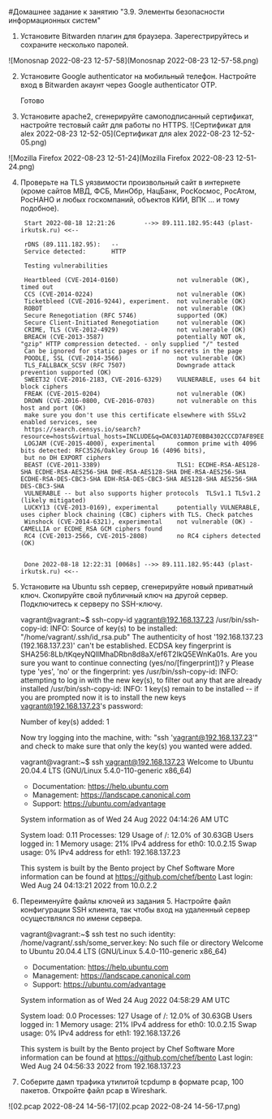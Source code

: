 #Домашнее задание к занятию "3.9. Элементы безопасности информационных систем"

1. Установите Bitwarden плагин для браузера. Зарегестрируйтесь и сохраните несколько паролей.

![Monosnap 2022-08-23 12-57-58](Monosnap 2022-08-23 12-57-58.png)

2. Установите Google authenticator на мобильный телефон. Настройте вход в Bitwarden акаунт через Google authenticator OTP.

    Готово

3. Установите apache2, сгенерируйте самоподписанный сертификат, настройте тестовый сайт для работы по HTTPS.
![Сертификат для alex 2022-08-23 12-52-05](Сертификат для alex 2022-08-23 12-52-05.png)

![Mozilla Firefox 2022-08-23 12-51-24](Mozilla Firefox 2022-08-23 12-51-24.png)

4. Проверьте на TLS уязвимости произвольный сайт в интернете (кроме сайтов МВД, ФСБ, МинОбр, НацБанк, РосКосмос, РосАтом, РосНАНО и любых госкомпаний, объектов КИИ, ВПК ... и тому подобное).

        Start 2022-08-18 12:21:26        -->> 89.111.182.95:443 (plast-irkutsk.ru) <<--
        
        rDNS (89.111.182.95):   --
        Service detected:       HTTP
        
        Testing vulnerabilities
        
        Heartbleed (CVE-2014-0160)                not vulnerable (OK), timed out
        CCS (CVE-2014-0224)                       not vulnerable (OK)
        Ticketbleed (CVE-2016-9244), experiment.  not vulnerable (OK)
        ROBOT                                     not vulnerable (OK)
        Secure Renegotiation (RFC 5746)           supported (OK)
        Secure Client-Initiated Renegotiation     not vulnerable (OK)
        CRIME, TLS (CVE-2012-4929)                not vulnerable (OK)
        BREACH (CVE-2013-3587)                    potentially NOT ok, "gzip" HTTP compression detected. - only supplied "/" tested
        Can be ignored for static pages or if no secrets in the page
        POODLE, SSL (CVE-2014-3566)               not vulnerable (OK)
        TLS_FALLBACK_SCSV (RFC 7507)              Downgrade attack prevention supported (OK)
        SWEET32 (CVE-2016-2183, CVE-2016-6329)    VULNERABLE, uses 64 bit block ciphers
        FREAK (CVE-2015-0204)                     not vulnerable (OK)
        DROWN (CVE-2016-0800, CVE-2016-0703)      not vulnerable on this host and port (OK)
        make sure you don't use this certificate elsewhere with SSLv2 enabled services, see
        https://search.censys.io/search?resource=hosts&virtual_hosts=INCLUDE&q=DAC031AD7E0BB4302CCCD7AF89EEDF80D59B2CBE8A425C77F56689D4049E24A5
        LOGJAM (CVE-2015-4000), experimental      common prime with 4096 bits detected: RFC3526/Oakley Group 16 (4096 bits),
        but no DH EXPORT ciphers
        BEAST (CVE-2011-3389)                     TLS1: ECDHE-RSA-AES128-SHA ECDHE-RSA-AES256-SHA DHE-RSA-AES128-SHA DHE-RSA-AES256-SHA ECDHE-RSA-DES-CBC3-SHA EDH-RSA-DES-CBC3-SHA AES128-SHA AES256-SHA DES-CBC3-SHA
        VULNERABLE -- but also supports higher protocols  TLSv1.1 TLSv1.2 (likely mitigated)
        LUCKY13 (CVE-2013-0169), experimental     potentially VULNERABLE, uses cipher block chaining (CBC) ciphers with TLS. Check patches
        Winshock (CVE-2014-6321), experimental    not vulnerable (OK) - CAMELLIA or ECDHE_RSA GCM ciphers found
        RC4 (CVE-2013-2566, CVE-2015-2808)        no RC4 ciphers detected (OK)
        
        
        Done 2022-08-18 12:22:31 [0068s] -->> 89.111.182.95:443 (plast-irkutsk.ru) <<--
    
5. Установите на Ubuntu ssh сервер, сгенерируйте новый приватный ключ. Скопируйте свой публичный ключ на другой сервер. Подключитесь к серверу по SSH-ключу.

    vagrant@vagrant:~$ ssh-copy-id vagrant@192.168.137.23
    /usr/bin/ssh-copy-id: INFO: Source of key(s) to be installed: "/home/vagrant/.ssh/id_rsa.pub"
    The authenticity of host '192.168.137.23 (192.168.137.23)' can't be established.
    ECDSA key fingerprint is SHA256:8Lb/tKqeyNQllMhaDRbn8d8aX/ef6T2IkQ5EWnKa01s.
    Are you sure you want to continue connecting (yes/no/[fingerprint])? y
    Please type 'yes', 'no' or the fingerprint: yes
    /usr/bin/ssh-copy-id: INFO: attempting to log in with the new key(s), to filter out any that are already installed
    /usr/bin/ssh-copy-id: INFO: 1 key(s) remain to be installed -- if you are prompted now it is to install the new keys
    vagrant@192.168.137.23's password:
    
    Number of key(s) added: 1
    
    Now try logging into the machine, with:   "ssh 'vagrant@192.168.137.23'"
    and check to make sure that only the key(s) you wanted were added.
    
    vagrant@vagrant:~$ ssh vagrant@192.168.137.23
    Welcome to Ubuntu 20.04.4 LTS (GNU/Linux 5.4.0-110-generic x86_64)
    
    * Documentation:  https://help.ubuntu.com
    * Management:     https://landscape.canonical.com
    * Support:        https://ubuntu.com/advantage
    
    System information as of Wed 24 Aug 2022 04:14:26 AM UTC
    
    System load:  0.11               Processes:             129
    Usage of /:   12.0% of 30.63GB   Users logged in:       1
    Memory usage: 21%                IPv4 address for eth0: 10.0.2.15
    Swap usage:   0%                 IPv4 address for eth1: 192.168.137.23
    
    
    This system is built by the Bento project by Chef Software
    More information can be found at https://github.com/chef/bento
    Last login: Wed Aug 24 04:13:21 2022 from 10.0.2.2
    
6. Переименуйте файлы ключей из задания 5. Настройте файл конфигурации SSH клиента, так чтобы вход на удаленный сервер осуществлялся по имени сервера.

    vagrant@vagrant:~$ ssh test
    no such identity: /home/vagrant/.ssh/some_server.key: No such file or directory
    Welcome to Ubuntu 20.04.4 LTS (GNU/Linux 5.4.0-110-generic x86_64)
    
     * Documentation:  https://help.ubuntu.com
     * Management:     https://landscape.canonical.com
     * Support:        https://ubuntu.com/advantage
    
      System information as of Wed 24 Aug 2022 04:58:29 AM UTC
    
      System load:  0.0                Processes:             127
      Usage of /:   12.0% of 30.63GB   Users logged in:       1
      Memory usage: 21%                IPv4 address for eth0: 10.0.2.15
      Swap usage:   0%                 IPv4 address for eth1: 192.168.137.26
    
    
    This system is built by the Bento project by Chef Software
    More information can be found at https://github.com/chef/bento
    Last login: Wed Aug 24 04:56:33 2022 from 192.168.137.23

7. Соберите дамп трафика утилитой tcpdump в формате pcap, 100 пакетов. Откройте файл pcap в Wireshark.

![02.pcap 2022-08-24 14-56-17](02.pcap 2022-08-24 14-56-17.png)